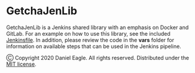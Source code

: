 # GetchaJenLib

GetchaJenLib is a Jenkins shared library with an emphasis on Docker and GitLab. For an example on how to use this library,
see the included [Jenkinsfile](Jenkinsfile). In addition, please review the code in the **vars** folder for information
on available steps that can be used in the Jenkins pipeline.

Ⓒ Copyright 2020 Daniel Eagle. All rights reserved. Distributed under the [MIT license](LICENSE).
